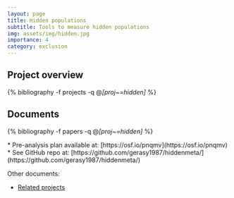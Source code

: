 ```yaml
---
layout: page
title: Hidden populations
subtitle: Tools to measure hidden populations
img: assets/img/hidden.jpg
importance: 4
category: exclusion 
---
```


## Project overview

<div class="publications">

  {% bibliography -f projects -q @*[proj~=hidden]* %}

</div>

## Documents

<div class="publications">

  {% bibliography -f papers -q @*[proj~=hidden]* %}

</div>
* Pre-analysis plan available at: [https://osf.io/pnqmv](https://osf.io/pnqmv) 
* See GitHub repo at: [https://github.com/gerasy1987/hiddenmeta/](https://github.com/gerasy1987/hiddenmeta/) 

Other documents: 
* [Related projects](https://wzb-ipi.github.io/assets/pdf/other/PRIF_Conference_Booklet.pdf) 
